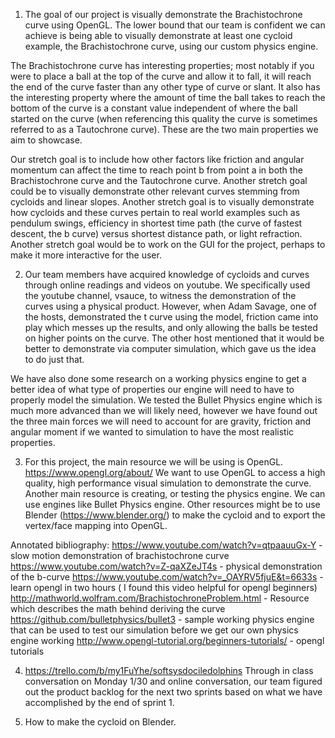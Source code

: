 1) The goal of our project is visually demonstrate the Brachistochrone curve using OpenGL. The lower bound that our team is confident we can achieve is being able to visually demonstrate at least one cycloid example, the Brachistochrone curve, using our custom physics engine.

The Brachistochrone curve has interesting properties; most notably if you were to place a ball at the top of the curve and allow it to fall, it will reach the end of the curve faster than any other type of curve or slant. It also has the interesting property where the amount of time the ball takes to reach the bottom of the curve is a constant value independent of where the ball started on the curve (when referencing this quality the curve is sometimes referred to as a Tautochrone curve). These are the two main properties we aim to showcase.

Our stretch goal is to include how other factors like friction and angular momentum can affect the time to reach point b from point a in both the Brachistochrone curve and the Tautochrone curve. Another stretch goal could be to visually demonstrate other relevant curves stemming from cycloids and linear slopes. Another stretch goal is to visually demonstrate how cycloids and these curves pertain to real world examples such as pendulum swings, efficiency in shortest time path (the curve of fastest descent, the b curve) versus shortest distance path, or light refraction. Another stretch goal would be to work on the GUI for the project, perhaps to make it more interactive for the user. 

2) Our team members have acquired knowledge of cycloids and curves through online readings and videos on youtube. We specifically used the youtube channel, vsauce, to witness the demonstration of the curves using a physical product. However, when Adam Savage, one of the hosts, demonstrated the t curve using the model, friction came into play which messes up the results, and only allowing the balls be tested on higher points on the curve. The other host mentioned that it would be better to demonstrate via computer simulation, which gave us the idea to do just that. 

We have also done some research on a working physics engine to get a better idea of what type of properties our engine will need to have to properly model the simulation. We tested the Bullet Physics engine which is much more advanced than we will likely need, however we have found out the three main forces we will need to account for are gravity, friction and angular moment if we wanted to simulation to have the most realistic properties. 

3) For this project, the main resource we will be using is OpenGL. https://www.opengl.org/about/ We want to use OpenGL to access a high quality, high performance visual simulation to demonstrate the curve. Another main resource is creating, or testing the physics engine. We can use engines like Bullet Physics engine. Other resources might be to use Blender (https://www.blender.org/)  to make the cycloid and to export the vertex/face mapping into OpenGL.
  


Annotated bibliography:
https://www.youtube.com/watch?v=qtpaauuGx-Y - slow motion demonstration of brachistochrone curve
https://www.youtube.com/watch?v=Z-qaXZeJT4s  - physical demonstration of the b-curve
https://www.youtube.com/watch?v=_OAYRV5fjuE&t=6633s - learn opengl in two hours ( I found this video helpful for opengl beginners)
http://mathworld.wolfram.com/BrachistochroneProblem.html - Resource which describes the math behind deriving the curve
https://github.com/bulletphysics/bullet3 - sample working physics engine that can be used to test our simulation before we get our own physics engine working
http://www.opengl-tutorial.org/beginners-tutorials/ - opengl tutorials 


4) https://trello.com/b/my1FuYhe/softsysdociledolphins  Through in class conversation on Monday 1/30 and online conversation, our team figured out the product backlog for the next two sprints based on what we have accomplished by the end of sprint 1. 

5) How to make the cycloid on Blender. 

